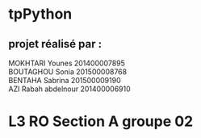 # tpPython
## projet réalisé par :
MOKHTARI Younes     201400007895                                                                                            
BOUTAGHOU Sonia     201500008768    
BENTAHA Sabrina     201500009190                                                                                           
AZI Rabah abdelnour 201400006910                                                                                           
# L3 RO Section A  groupe 02 
